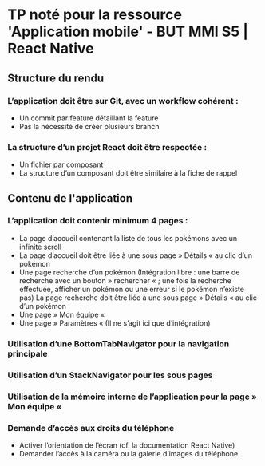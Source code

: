 # TP noté pour la ressource 'Application mobile' - BUT MMI S5 | React Native

## Structure du rendu
### L’application doit être sur Git, avec un workflow cohérent :
 - Un commit par feature détaillant la feature
 - Pas la nécessité de créer plusieurs branch
### La structure d’un projet React doit être respectée :
 - Un fichier par composant
 - La structure d’un composant doit être similaire à la fiche de rappel
## Contenu de l'application
### L’application doit contenir minimum 4 pages :
 - La page d’accueil contenant la liste de tous les pokémons avec un infinite scroll
 - La page d’accueil doit être liée à une sous page » Détails « au clic d’un pokémon
 - Une page recherche d’un pokémon (Intégration libre : une barre de recherche avec un bouton » rechercher « ; une fois la recherche effectuée, afficher un pokémon ou une erreur si le pokémon n’existe pas) La page recherche doit être liée à une sous page » Détails « au clic d’un pokémon
 - Une page » Mon équipe «
 - Une page » Paramètres « (Il ne s’agit ici que d’intégration)
### Utilisation d’une BottomTabNavigator pour la navigation principale
### Utilisation d’un StackNavigator pour les sous pages
### Utilisation de la mémoire interne de l’application pour la page » Mon équipe «
### Demande d’accès aux droits du téléphone
 - Activer l’orientation de l’écran (cf. la documentation React Native)
 - Demander l’accès à la caméra ou la galerie d’images du téléphone
